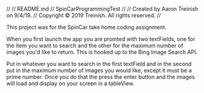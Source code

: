 //
//  README.md
//  SpinCarProgrammingTest
//
//  Created by Aaron Treinish on 9/4/19.
//  Copyright © 2019 Treinish. All rights reserved.
//

This project was for the SpinCar take home coding assignment. 

When you first launch the app you are promted with two textFields, one for the item you want to search and the other for the maximum number of images you'd like to return. This is hooked up to the Bing Image Search API. 

Put in whatever you want to search in the first textField and in the second put in the maximum number of images you would like, except it must be a prime number. Once you do that the press the enter button and the images will load and display on your screen in a tableView. 
